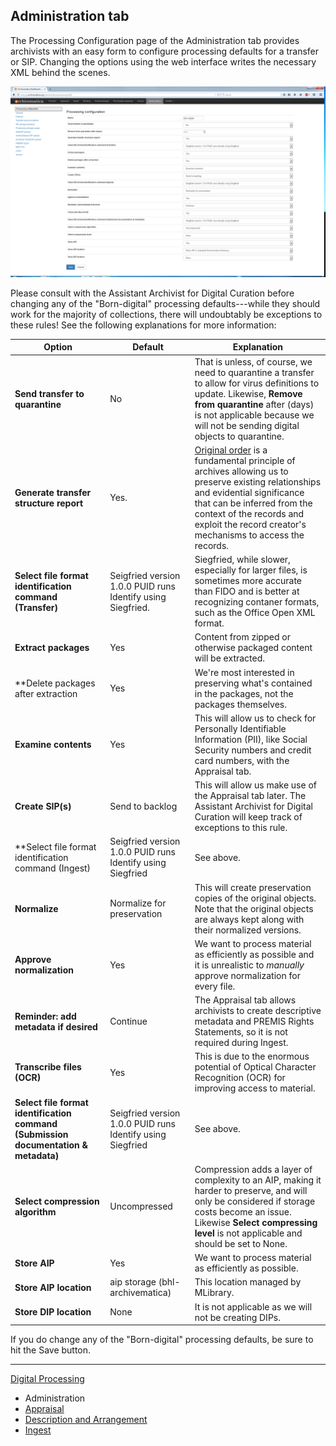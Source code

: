 ## Administration tab

The Processing Configuration page of the Administration tab provides archivists with an easy form to configure processing defaults for a transfer or SIP. Changing the options using the web interface writes the necessary XML behind the scenes.

![Processing Configuration](images/processing-configuration.png)

Please consult with the Assistant Archivist for Digital Curation before changing any of the "Born-digital" processing defaults---while they should work for the majority of collections, there will undoubtably be exceptions to these rules! See the following explanations for more information:

Option | Default | Explanation
--- | --- | ---
**Send transfer to quarantine** | No | That is unless, of course, we need to quarantine a transfer to allow for virus definitions to update. Likewise, **Remove from quarantine** after (days) is not applicable because we will not be sending digital objects to quarantine.
**Generate transfer structure report** | Yes. | [Original order](http://www2.archivists.org/glossary/terms/o/original-order) is a fundamental principle of archives allowing us to preserve existing relationships and evidential significance that can be inferred from the context of the records and exploit the record creator's mechanisms to access the records.  
**Select file format identification command (Transfer)** | Seigfried version 1.0.0 PUID runs Identify using Siegfried. | Siegfried, while slower, especially for larger files, is sometimes more accurate than FIDO and is better at recognizing contaner formats, such as the Office Open XML format.
**Extract packages** | Yes | Content from zipped or otherwise packaged content will be extracted.
**Delete packages after extraction | Yes | We're most interested in preserving what's contained in the packages, not the packages themselves.
**Examine contents** | Yes | This will allow us to check for Personally Identifiable Information (PII), like Social Security numbers and credit card numbers, with the Appraisal tab.
**Create SIP(s)** | Send to backlog | This will allow us make use of the Appraisal tab later. The Assistant Archivist for Digital Curation will keep track of exceptions to this rule. 
**Select file format identification command (Ingest) | Seigfried version 1.0.0 PUID runs Identify using Siegfried | See above.
**Normalize** | Normalize for preservation | This will create preservation copies of the original objects. Note that the original objects are always kept along with their normalized versions.
**Approve normalization** | Yes | We want to process material as efficiently as possible and it is unrealistic to *manually* approve normalization for every file.
**Reminder: add metadata if desired** | Continue | The Appraisal tab allows archivists to create descriptive metadata and PREMIS Rights Statements, so it is not required during Ingest.
**Transcribe files (OCR)** | Yes | This is due to the enormous potential of Optical Character Recognition (OCR) for improving access to material. 
**Select file format identification command (Submission documentation & metadata)** | Seigfried version 1.0.0 PUID runs Identify using Siegfried | See above.
**Select compression algorithm** | Uncompressed | Compression adds a layer of complexity to an AIP, making it harder to preserve, and will only be considered if storage costs become an issue. Likewise **Select compressing level** is not applicable and should be set to None.
**Store AIP** | Yes | We want to process material as efficiently as possible.
**Store AIP location** | aip storage (bhl-archivematica)| This location managed by MLibrary.
**Store DIP location** | None | It is not applicable as we will not be creating DIPs.
  
If you do change any of the "Born-digital" processing defaults, be sure to hit the Save button.
  
***

[Digital Processing](digital-processing.md)
  * Administration
  * [Appraisal](appraisal.md)
  * [Description and Arrangement](arrangement.md)
  * [Ingest](ingest.md)

